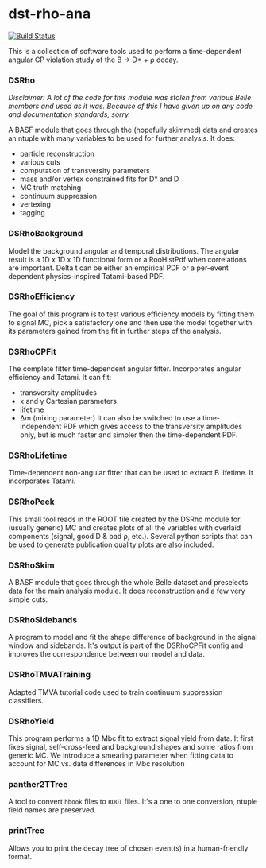 # dst-rho-ana

[![Build Status](https://travis-ci.org/dcervenkov/dst-rho-ana.svg?branch=master)](https://travis-ci.org/dcervenkov/dst-rho-ana)

This is a collection of software tools used to perform a time-dependent angular CP violation study of the B → D* + ρ decay.

### DSRho
*Disclaimer: A lot of the code for this module was stolen from various Belle members and used as it was. Because of this I have given up on any code and documentation standards, sorry.*

A BASF module that goes through the (hopefully skimmed) data and creates an ntuple with many variables to be used for further analysis. It does:
 - particle reconstruction
 - various cuts
 - computation of transversity parameters
 - mass and/or vertex constrained fits for D* and D
 - MC truth matching
 - continuum suppression
 - vertexing
 - tagging

### DSRhoBackground
Model the background angular and temporal distributions. The angular result is a 1D x 1D x 1D functional form or a RooHistPdf when correlations are important. Delta t can be either an empirical PDF or a per-event dependent physics-inspired Tatami-based PDF.

### DSRhoEfficiency
The goal of this program is to test various efficiency models by fitting them to signal MC, pick a satisfactory one and then use the model together with its parameters gained from the fit in further steps of the analysis.

### DSRhoCPFit
The complete fitter time-dependent angular fitter. Incorporates angular efficiency and Tatami. It can fit:
 - transversity amplitudes
 - x and y Cartesian parameters
 - lifetime
 - Δm (mixing parameter)
It can also be switched to use a time-independent PDF which gives access to the transversity amplitudes only, but is much faster and simpler then the time-dependent PDF.

### DSRhoLifetime
Time-dependent non-angular fitter that can be used to extract B lifetime. It incorporates Tatami.

### DSRhoPeek
This small tool reads in the ROOT file created by the DSRho module for (usually generic) MC and creates plots of all the variables with overlaid components (signal, good D & bad ρ, etc.). Several python scripts that can be used to generate publication quality plots are also included.

### DSRhoSkim
A BASF module that goes through the whole Belle dataset and preselects data for the main analysis module. It does reconstruction and a few very simple cuts.

### DSRhoSidebands
A program to model and fit the shape difference of background in the signal window and sidebands. It's output is part of the DSRhoCPFit config and improves the correspondence between our model and data.

### DSRhoTMVATraining
Adapted TMVA tutorial code used to train continuum suppression classifiers.

### DSRhoYield
This program performs a 1D Mbc fit to extract signal yield from data. It first fixes signal, self-cross-feed and background shapes and some ratios from generic MC. We introduce a smearing parameter when fitting data to account for MC vs. data differences in Mbc resolution

### panther2TTree
A tool to convert `hbook` files to `ROOT` files. It's a one to one conversion, ntuple field names are preserved.

### printTree
Allows you to print the decay tree of chosen event(s) in a human-friendly format.
